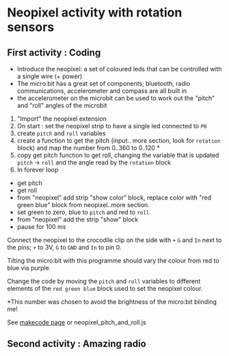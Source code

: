 # Neopixel activity with rotation sensors

## First activity : Coding

* Introduce the neopixel: a set of coloured leds that can be controlled with a single wire (+ power)
* The micro:bit has a great set of components; bluetooth, radio communications, accelerometer and compass are all built in
* the accelerometer on the microbit can be used to work out the "pitch" and "roll" angles of the microbit

 1. "Import" the neopixel extension
 1. On start : set the neopixel strip to have a single led connected to `P0`
 1. create `pitch` and `roll` variables
 1. create a function to get the pitch (input.. more section, look for `rotation` block) and map the number from 0..360 to 0..120 *
 1. copy get pitch function to get roll, changing the variable that is updated `pitch` -> `roll` and the angle read by the `rotation` block  
 1. In forever loop
   * get pitch
   * get roll
   * from "neopixel" add strip "show color" block, replace color with "red green blue" block from neopixel..more section.
   * set green to zero, blue to `pitch` and red to `roll`
   * from "neopixel" add the strip "show" block
   * pause for 100 ms

Connect the neopixel to the crocodile clip on the side with `+` `G` and `In` next to the pins; `+` to 3V, `G` to `GND` and `In` to pin 0.

Tilting the micro:bit with this programme should vary the colour from red to blue via purple.

Change the code by moving the `pitch` and `roll` variables to different elements of the `red green blue` block used to set the neopixel colour.

*This number was chosen to avoid the brightness of the micro:bit blinding me!

See [makecode page](https://makecode.microbit.org/_FqsY89Jpgas4) or neopixel_pitch_and_roll.js

## Second activity : Amazing radio
